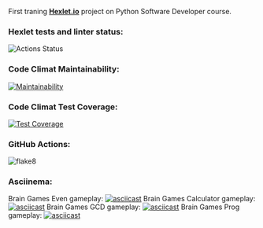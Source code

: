 First traning <a href="https://hexlet.io/"><b>Hexlet.io</b></a> project on Python Software Developer course.
### Hexlet tests and linter status:
![Actions Status](/workflows/hexlet-check/badge.svg)
### Code Climat Maintainability:
[![Maintainability](https://api.codeclimate.com/v1/badges/a99a88d28ad37a79dbf6/maintainability)](https://codeclimate.com/github/codeclimate/codeclimate/maintainability)
### Code Climat Test Coverage:
[![Test Coverage](https://api.codeclimate.com/v1/badges/a99a88d28ad37a79dbf6/test_coverage)](https://codeclimate.com/github/codeclimate/codeclimate/test_coverage)
### GitHub Actions:
![flake8](https://github.com/PTyCCa/python-project-lvl1/actions/workflows/flake8.yml/badge.svg)
### Asciinema:
Brain Games Even gameplay:
[![asciicast](https://asciinema.org/a/pO5l7nA0qNC44ai38JUcLT9d1.svg)](https://asciinema.org/a/pO5l7nA0qNC44ai38JUcLT9d1)
Brain Games Calculator gameplay:
[![asciicast](https://asciinema.org/a/leFTdlwIs78qRbPUFMM0h1siK.svg)](https://asciinema.org/a/leFTdlwIs78qRbPUFMM0h1siK)
Brain Games GCD gameplay:
[![asciicast](https://asciinema.org/a/cvhIUF4WIYBtskn84UB5fIHhd.svg)](https://asciinema.org/a/cvhIUF4WIYBtskn84UB5fIHhd)
Brain Games Prog gameplay:
[![asciicast](https://asciinema.org/a/WYTdsXKWLn8KLVZ1pCwkpcPuC.svg)](https://asciinema.org/a/WYTdsXKWLn8KLVZ1pCwkpcPuC)